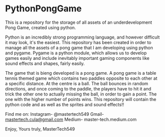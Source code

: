 # PythonPongGame
This is a repository for the storage of all assets of an underdevelopment Pong Game, created using python.

Python is an incredibly strong programming language, and however difficult it may look, it's the easiest.
This repository has been created in order to manage all the assets of a pong game that I am developing using python and pygame.
Pygame is a python module, which allows us to develop games easily and include inevitably important gaming components like sound effects and shapes, fairly easily.

The game that is bieng developed is a pong game. A pong game is a table tennis themed game which contains two paddles opposite to each other at a specific distance. At the centre is a ball. The ball bounces in random directions, and once coming to the paddle, the players have to hit it and trick the other one to actually missing the ball, in order to gain a point. The one with the higher number of points wins.
This repository will contain the python code and as well as the sprites and sound effects!!

Find me on: Instagram- @mastertech549
            Gmail- mastertech.cula@gmail.com
            Medium- master-tech.medium.com

Enjoy,
Yours truly,
MasterTech549
